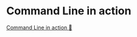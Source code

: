 # Command Line in action

[Command Line in action 🔗](https://www.coursera.org/learn/cybersecurity-tools-and-technologies/lecture/2RLb9/command-line-in-action)
